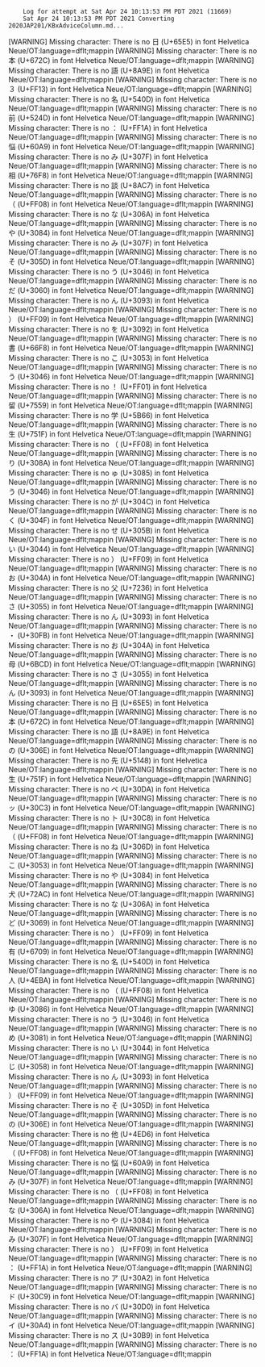         Log for attempt at Sat Apr 24 10:13:53 PM PDT 2021 (11669)
        Sat Apr 24 10:13:53 PM PDT 2021 Converting 2020JAP201/KBxAdviceColumn.md...
[WARNING] Missing character: There is no 日 (U+65E5) in font Helvetica Neue/OT:language=dflt;mappin
[WARNING] Missing character: There is no 本 (U+672C) in font Helvetica Neue/OT:language=dflt;mappin
[WARNING] Missing character: There is no 語 (U+8A9E) in font Helvetica Neue/OT:language=dflt;mappin
[WARNING] Missing character: There is no ３ (U+FF13) in font Helvetica Neue/OT:language=dflt;mappin
[WARNING] Missing character: There is no 名 (U+540D) in font Helvetica Neue/OT:language=dflt;mappin
[WARNING] Missing character: There is no 前 (U+524D) in font Helvetica Neue/OT:language=dflt;mappin
[WARNING] Missing character: There is no ： (U+FF1A) in font Helvetica Neue/OT:language=dflt;mappin
[WARNING] Missing character: There is no 悩 (U+60A9) in font Helvetica Neue/OT:language=dflt;mappin
[WARNING] Missing character: There is no み (U+307F) in font Helvetica Neue/OT:language=dflt;mappin
[WARNING] Missing character: There is no 相 (U+76F8) in font Helvetica Neue/OT:language=dflt;mappin
[WARNING] Missing character: There is no 談 (U+8AC7) in font Helvetica Neue/OT:language=dflt;mappin
[WARNING] Missing character: There is no （ (U+FF08) in font Helvetica Neue/OT:language=dflt;mappin
[WARNING] Missing character: There is no な (U+306A) in font Helvetica Neue/OT:language=dflt;mappin
[WARNING] Missing character: There is no や (U+3084) in font Helvetica Neue/OT:language=dflt;mappin
[WARNING] Missing character: There is no み (U+307F) in font Helvetica Neue/OT:language=dflt;mappin
[WARNING] Missing character: There is no そ (U+305D) in font Helvetica Neue/OT:language=dflt;mappin
[WARNING] Missing character: There is no う (U+3046) in font Helvetica Neue/OT:language=dflt;mappin
[WARNING] Missing character: There is no だ (U+3060) in font Helvetica Neue/OT:language=dflt;mappin
[WARNING] Missing character: There is no ん (U+3093) in font Helvetica Neue/OT:language=dflt;mappin
[WARNING] Missing character: There is no ） (U+FF09) in font Helvetica Neue/OT:language=dflt;mappin
[WARNING] Missing character: There is no を (U+3092) in font Helvetica Neue/OT:language=dflt;mappin
[WARNING] Missing character: There is no 書 (U+66F8) in font Helvetica Neue/OT:language=dflt;mappin
[WARNING] Missing character: There is no こ (U+3053) in font Helvetica Neue/OT:language=dflt;mappin
[WARNING] Missing character: There is no う (U+3046) in font Helvetica Neue/OT:language=dflt;mappin
[WARNING] Missing character: There is no ！ (U+FF01) in font Helvetica Neue/OT:language=dflt;mappin
[WARNING] Missing character: There is no 留 (U+7559) in font Helvetica Neue/OT:language=dflt;mappin
[WARNING] Missing character: There is no 学 (U+5B66) in font Helvetica Neue/OT:language=dflt;mappin
[WARNING] Missing character: There is no 生 (U+751F) in font Helvetica Neue/OT:language=dflt;mappin
[WARNING] Missing character: There is no （ (U+FF08) in font Helvetica Neue/OT:language=dflt;mappin
[WARNING] Missing character: There is no り (U+308A) in font Helvetica Neue/OT:language=dflt;mappin
[WARNING] Missing character: There is no ゅ (U+3085) in font Helvetica Neue/OT:language=dflt;mappin
[WARNING] Missing character: There is no う (U+3046) in font Helvetica Neue/OT:language=dflt;mappin
[WARNING] Missing character: There is no が (U+304C) in font Helvetica Neue/OT:language=dflt;mappin
[WARNING] Missing character: There is no く (U+304F) in font Helvetica Neue/OT:language=dflt;mappin
[WARNING] Missing character: There is no せ (U+305B) in font Helvetica Neue/OT:language=dflt;mappin
[WARNING] Missing character: There is no い (U+3044) in font Helvetica Neue/OT:language=dflt;mappin
[WARNING] Missing character: There is no ） (U+FF09) in font Helvetica Neue/OT:language=dflt;mappin
[WARNING] Missing character: There is no お (U+304A) in font Helvetica Neue/OT:language=dflt;mappin
[WARNING] Missing character: There is no 父 (U+7236) in font Helvetica Neue/OT:language=dflt;mappin
[WARNING] Missing character: There is no さ (U+3055) in font Helvetica Neue/OT:language=dflt;mappin
[WARNING] Missing character: There is no ん (U+3093) in font Helvetica Neue/OT:language=dflt;mappin
[WARNING] Missing character: There is no ・ (U+30FB) in font Helvetica Neue/OT:language=dflt;mappin
[WARNING] Missing character: There is no お (U+304A) in font Helvetica Neue/OT:language=dflt;mappin
[WARNING] Missing character: There is no 母 (U+6BCD) in font Helvetica Neue/OT:language=dflt;mappin
[WARNING] Missing character: There is no さ (U+3055) in font Helvetica Neue/OT:language=dflt;mappin
[WARNING] Missing character: There is no ん (U+3093) in font Helvetica Neue/OT:language=dflt;mappin
[WARNING] Missing character: There is no 日 (U+65E5) in font Helvetica Neue/OT:language=dflt;mappin
[WARNING] Missing character: There is no 本 (U+672C) in font Helvetica Neue/OT:language=dflt;mappin
[WARNING] Missing character: There is no 語 (U+8A9E) in font Helvetica Neue/OT:language=dflt;mappin
[WARNING] Missing character: There is no の (U+306E) in font Helvetica Neue/OT:language=dflt;mappin
[WARNING] Missing character: There is no 先 (U+5148) in font Helvetica Neue/OT:language=dflt;mappin
[WARNING] Missing character: There is no 生 (U+751F) in font Helvetica Neue/OT:language=dflt;mappin
[WARNING] Missing character: There is no ペ (U+30DA) in font Helvetica Neue/OT:language=dflt;mappin
[WARNING] Missing character: There is no ッ (U+30C3) in font Helvetica Neue/OT:language=dflt;mappin
[WARNING] Missing character: There is no ト (U+30C8) in font Helvetica Neue/OT:language=dflt;mappin
[WARNING] Missing character: There is no （ (U+FF08) in font Helvetica Neue/OT:language=dflt;mappin
[WARNING] Missing character: There is no ね (U+306D) in font Helvetica Neue/OT:language=dflt;mappin
[WARNING] Missing character: There is no こ (U+3053) in font Helvetica Neue/OT:language=dflt;mappin
[WARNING] Missing character: There is no や (U+3084) in font Helvetica Neue/OT:language=dflt;mappin
[WARNING] Missing character: There is no 犬 (U+72AC) in font Helvetica Neue/OT:language=dflt;mappin
[WARNING] Missing character: There is no な (U+306A) in font Helvetica Neue/OT:language=dflt;mappin
[WARNING] Missing character: There is no ど (U+3069) in font Helvetica Neue/OT:language=dflt;mappin
[WARNING] Missing character: There is no ） (U+FF09) in font Helvetica Neue/OT:language=dflt;mappin
[WARNING] Missing character: There is no 有 (U+6709) in font Helvetica Neue/OT:language=dflt;mappin
[WARNING] Missing character: There is no 名 (U+540D) in font Helvetica Neue/OT:language=dflt;mappin
[WARNING] Missing character: There is no 人 (U+4EBA) in font Helvetica Neue/OT:language=dflt;mappin
[WARNING] Missing character: There is no （ (U+FF08) in font Helvetica Neue/OT:language=dflt;mappin
[WARNING] Missing character: There is no ゆ (U+3086) in font Helvetica Neue/OT:language=dflt;mappin
[WARNING] Missing character: There is no う (U+3046) in font Helvetica Neue/OT:language=dflt;mappin
[WARNING] Missing character: There is no め (U+3081) in font Helvetica Neue/OT:language=dflt;mappin
[WARNING] Missing character: There is no い (U+3044) in font Helvetica Neue/OT:language=dflt;mappin
[WARNING] Missing character: There is no じ (U+3058) in font Helvetica Neue/OT:language=dflt;mappin
[WARNING] Missing character: There is no ん (U+3093) in font Helvetica Neue/OT:language=dflt;mappin
[WARNING] Missing character: There is no ） (U+FF09) in font Helvetica Neue/OT:language=dflt;mappin
[WARNING] Missing character: There is no そ (U+305D) in font Helvetica Neue/OT:language=dflt;mappin
[WARNING] Missing character: There is no の (U+306E) in font Helvetica Neue/OT:language=dflt;mappin
[WARNING] Missing character: There is no 他 (U+4ED6) in font Helvetica Neue/OT:language=dflt;mappin
[WARNING] Missing character: There is no （ (U+FF08) in font Helvetica Neue/OT:language=dflt;mappin
[WARNING] Missing character: There is no 悩 (U+60A9) in font Helvetica Neue/OT:language=dflt;mappin
[WARNING] Missing character: There is no み (U+307F) in font Helvetica Neue/OT:language=dflt;mappin
[WARNING] Missing character: There is no （ (U+FF08) in font Helvetica Neue/OT:language=dflt;mappin
[WARNING] Missing character: There is no な (U+306A) in font Helvetica Neue/OT:language=dflt;mappin
[WARNING] Missing character: There is no や (U+3084) in font Helvetica Neue/OT:language=dflt;mappin
[WARNING] Missing character: There is no み (U+307F) in font Helvetica Neue/OT:language=dflt;mappin
[WARNING] Missing character: There is no ） (U+FF09) in font Helvetica Neue/OT:language=dflt;mappin
[WARNING] Missing character: There is no ： (U+FF1A) in font Helvetica Neue/OT:language=dflt;mappin
[WARNING] Missing character: There is no ア (U+30A2) in font Helvetica Neue/OT:language=dflt;mappin
[WARNING] Missing character: There is no ド (U+30C9) in font Helvetica Neue/OT:language=dflt;mappin
[WARNING] Missing character: There is no バ (U+30D0) in font Helvetica Neue/OT:language=dflt;mappin
[WARNING] Missing character: There is no イ (U+30A4) in font Helvetica Neue/OT:language=dflt;mappin
[WARNING] Missing character: There is no ス (U+30B9) in font Helvetica Neue/OT:language=dflt;mappin
[WARNING] Missing character: There is no ： (U+FF1A) in font Helvetica Neue/OT:language=dflt;mappin
